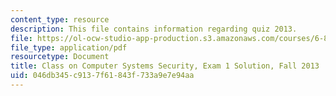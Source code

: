 ```yaml
---
content_type: resource
description: This file contains information regarding quiz 2013.
file: https://ol-ocw-studio-app-production.s3.amazonaws.com/courses/6-858-computer-systems-security-fall-2014/046db345c9137f61843f733a9e7e94aa_MIT6_858F14_q13_1_sol.pdf
file_type: application/pdf
resourcetype: Document
title: Class on Computer Systems Security, Exam 1 Solution, Fall 2013
uid: 046db345-c913-7f61-843f-733a9e7e94aa
---
```

